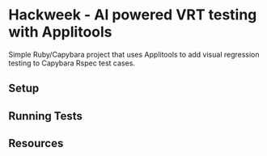 # Hackweek - AI powered VRT testing with Applitools

Simple Ruby/Capybara project that uses Applitools to add visual regression testing to Capybara Rspec test cases.

## Setup

## Running Tests

## Resources